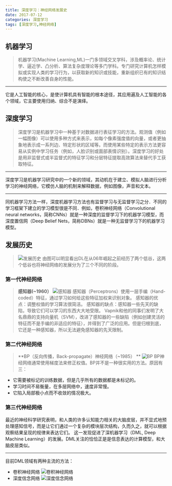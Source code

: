 ```yaml
---
title: 深度学习：神经网络发展史
date: 2017-07-12
categories: 深度学习
tags: [深度学习,神经网络]
---
```

## 机器学习
>机器学习(Machine Learning,ML)一门多领域交叉学科，涉及概率论、统计学、逼近学、凸分析、算法复杂度理论等多门学科。专门研究计算机怎样模拟或实现人类的学习行为，以获取新的知识或技能，重新组织已有的知识结构使之不断改善自身的性能。
***
它是人工智能的核心，是使计算机具有智能的根本途径，其应用遍及人工智能的各个领域，它主要使用归纳、综合不是演绎。

## 深度学习
>深度学习是机器学习中一种基于对数据进行表征学习的方法。观测值（例如一幅图像）可以使用多种方式来表示，如每个像素强度值的向量，或者更抽象地表示成一系列边、特定形状的区域等。而使用某些特定的表示方法更容易从实例中学习任务（例如，人脸识别或面部表情识别）。深度学习的好处是用非监督式或半监督式的特征学习和分层特征提取高效算法来替代手工获取特征。
***
深度学习是机器学习研究中的一个新的领域，其动机在于建立、模拟人脑进行分析学习的神经网络，它模仿人脑的机制来解释数据，例如图像，声音和文本。
***
同机器学习方法一样，深度机器学习方法也有监督学习与无监督学习之分．不同的学习框架下建立的学习模型很是不同．例如，卷积神经网络（Convolutional neural networks，简称CNNs）就是一种深度的监督学习下的机器学习模型，而深度置信网（Deep Belief Nets，简称DBNs）就是一种无监督学习下的机器学习模型。

## 发展历史
>![发展历史](1.jpg)
由图可以明显看出DL在从06年崛起之前经历了两个低谷，这两个低谷也将神经网络的发展分为了三个不同的阶段。
### 第一代神经网络
>**感知器(~1960）**
![感知器](2.png)
感知器（Perceptrons）使用一层手编（Hand-coded）特征，通过学习如何给这些特征加权来识别对象。
感知器的优点：调整权值的学习算法很简洁。
感知器的缺点：感知器一些先天的缺陷，导致它们可以学习的东西大大地受限。
Vapnik和他的同事们发明了大名鼎鼎的支持向量机（SVM），改进了感知器的一些缺陷（例如创建灵活的特征而不是手编的非适应的特征），并得到了广泛的应用。但是归根到底，它还是一种感知器，所以无法避免感知器的先天限制。
### 第二代神经网络
>**BP（反向传播，Back-propagate）神经网络（~1985） **
![BP](3.png)
BP神经网络通常使用梯度法来修正权值。BP并不是一种很实用的方法。原因有三：
+ 它需要被标记的训练数据，但是几乎所有的数据都是未标记的。
+ 学习时间不易衡量，在多层网络中，速度非常慢。
+ 它陷入局部极小点而不收敛的情况极大。
### 第三代神经网络
最近的神经科学研究表明，和人类的许多认知能力相关的大脑皮层，并不显式地预处理感知信号，而是让它们通过一个复杂的模块层次结构，久而久之，就可以根据观察结果呈现的规律来表达它们。
这一发现促进了深机器学习（DML, Deep Machine Learning）的发展。DML关注的恰恰正是是信息表达的计算模型，和大脑皮层类似。
***
目前DML领域有两种主流的方法：
+ 卷积神经网络
![卷积神经网络](4.png)
+ 深度信念网络
![深度信念网络](5.png)
